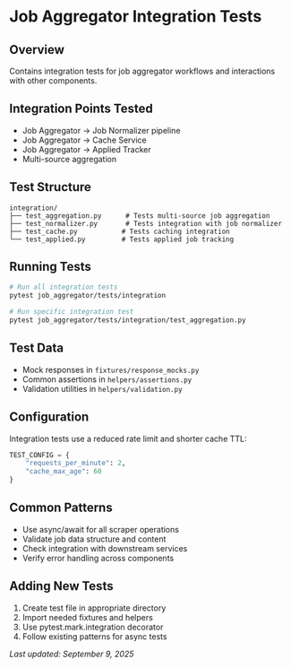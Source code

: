 # Job Aggregator Integration Tests

## Overview
Contains integration tests for job aggregator workflows and interactions with other components.

## Integration Points Tested
- Job Aggregator → Job Normalizer pipeline
- Job Aggregator → Cache Service
- Job Aggregator → Applied Tracker
- Multi-source aggregation

## Test Structure
```
integration/
├── test_aggregation.py      # Tests multi-source job aggregation
├── test_normalizer.py       # Tests integration with job normalizer
├── test_cache.py           # Tests caching integration
└── test_applied.py         # Tests applied job tracking
```

## Running Tests
```bash
# Run all integration tests
pytest job_aggregator/tests/integration

# Run specific integration test
pytest job_aggregator/tests/integration/test_aggregation.py
```

## Test Data
- Mock responses in `fixtures/response_mocks.py`
- Common assertions in `helpers/assertions.py`
- Validation utilities in `helpers/validation.py`

## Configuration
Integration tests use a reduced rate limit and shorter cache TTL:
```python
TEST_CONFIG = {
    "requests_per_minute": 2,
    "cache_max_age": 60
}
```

## Common Patterns
- Use async/await for all scraper operations
- Validate job data structure and content
- Check integration with downstream services
- Verify error handling across components

## Adding New Tests
1. Create test file in appropriate directory
2. Import needed fixtures and helpers
3. Use pytest.mark.integration decorator
4. Follow existing patterns for async tests

_Last updated: September 9, 2025_

